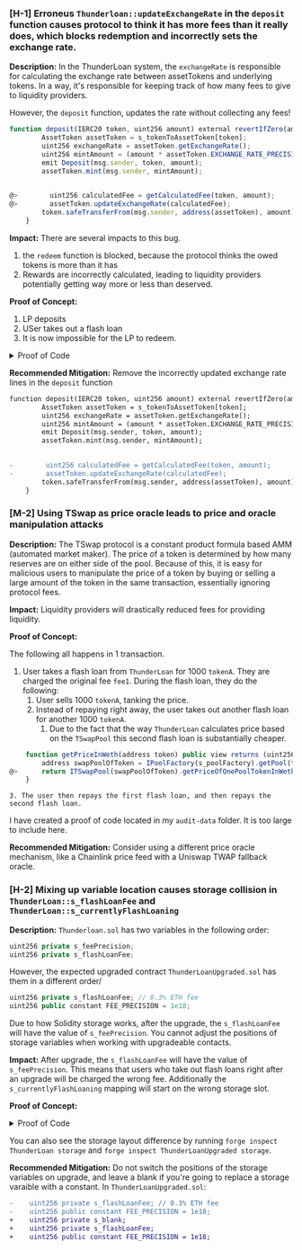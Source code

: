 ### [H-1] Erroneus `Thunderloan::updateExchangeRate` in the `deposit` function causes protocol to think it has more fees than it really does, which blocks redemption and incorrectly sets the exchange rate. 

**Description:** In the ThunderLoan system, the `exchangeRate` is responsible for calculating the exchange rate between assetTokens and underlying tokens. In a way, it's responsible for keeping track of how many fees to give to liquidity providers.

However, the `deposit` function, updates the rate without collecting any fees!

```javascript
function deposit(IERC20 token, uint256 amount) external revertIfZero(amount) revertIfNotAllowedToken(token) {
        AssetToken assetToken = s_tokenToAssetToken[token]; 
        uint256 exchangeRate = assetToken.getExchangeRate();
        uint256 mintAmount = (amount * assetToken.EXCHANGE_RATE_PRECISION()) / exchangeRate;
        emit Deposit(msg.sender, token, amount);
        assetToken.mint(msg.sender, mintAmount);

  
@>        uint256 calculatedFee = getCalculatedFee(token, amount);
@>        assetToken.updateExchangeRate(calculatedFee);
        token.safeTransferFrom(msg.sender, address(assetToken), amount);
    }
```

**Impact:** There are several impacts to this bug.

1. the `redeem` function is blocked, because the protocol thinks the owed tokens is more than it has
2. Rewards are incorrectly calculated, leading to liquidity providers potentially getting way more or less than deserved.


**Proof of Concept:**

1. LP deposits
2. USer takes out a flash loan
3. It is now impossible for the LP to redeem.

<details>
<summary> Proof of Code</summary>

Place the following into `ThunderLoanTest.t.sol`

``` javascript
    function testRedeemAfterLoan() public setAllowedToken hasDeposits {
        uint256 amountToBorrow = AMOUNT * 10;
        uint256 calculatedFee = thunderLoan.getCalculatedFee(tokenA, amountToBorrow);

        vm.startPrank(user);
        tokenA.mint(address(mockFlashLoanReceiver), calculatedFee); // fee
        thunderLoan.flashloan(address(mockFlashLoanReceiver), tokenA, amountToBorrow, "");
        vm.stopPrank();

        uint256 amountToReddem = type(uint256).max;
        vm.startPrank(liquidityProvider);
        thunderLoan.redeem(tokenA, amountToReddem);
        vm.stopPrank();
    }
```

</details>

**Recommended Mitigation:**  Remove the incorrectly updated exchange rate lines in the `deposit` function

```diff
function deposit(IERC20 token, uint256 amount) external revertIfZero(amount) revertIfNotAllowedToken(token) {
        AssetToken assetToken = s_tokenToAssetToken[token]; 
        uint256 exchangeRate = assetToken.getExchangeRate();
        uint256 mintAmount = (amount * assetToken.EXCHANGE_RATE_PRECISION()) / exchangeRate;
        emit Deposit(msg.sender, token, amount);
        assetToken.mint(msg.sender, mintAmount);

  
-        uint256 calculatedFee = getCalculatedFee(token, amount);
-        assetToken.updateExchangeRate(calculatedFee);
        token.safeTransferFrom(msg.sender, address(assetToken), amount);
    }
```

### [M-2] Using TSwap as price oracle leads to price and oracle manipulation attacks

**Description:** The TSwap protocol is a constant product formula based AMM (automated market maker). The price of a token is determined by how many reserves are on either side of the pool. Because of this, it is easy for malicious users to manipulate the price of a token by buying or selling a large amount of the token in the same transaction, essentially ignoring protocol fees. 

**Impact:** Liquidity providers will drastically reduced fees for providing liquidity. 

**Proof of Concept:** 

The following all happens in 1 transaction. 

1. User takes a flash loan from `ThunderLoan` for 1000 `tokenA`. They are charged the original fee `fee1`. During the flash loan, they do the following:
   1. User sells 1000 `tokenA`, tanking the price. 
   2. Instead of repaying right away, the user takes out another flash loan for another 1000 `tokenA`. 
      1. Due to the fact that the way `ThunderLoan` calculates price based on the `TSwapPool` this second flash loan is substantially cheaper. 
```javascript
    function getPriceInWeth(address token) public view returns (uint256) {
        address swapPoolOfToken = IPoolFactory(s_poolFactory).getPool(token);
@>      return ITSwapPool(swapPoolOfToken).getPriceOfOnePoolTokenInWeth();
    }
```
    3. The user then repays the first flash loan, and then repays the second flash loan.

I have created a proof of code located in my `audit-data` folder. It is too large to include here. 

**Recommended Mitigation:** Consider using a different price oracle mechanism, like a Chainlink price feed with a Uniswap TWAP fallback oracle. 


### [H-2] Mixing up variable location causes storage collision in `ThunderLoan::s_flashLoanFee` and `ThunderLoan::s_currentlyFlashLoaning`

**Description:** `Thunderloan.sol` has two variables in the following order:

```javascript
uint256 private s_feePrecision;
uint256 private s_flashLoanFee;
```

However, the expected upgraded contract `ThunderLoanUpgraded.sol` has them in a different order/

```javascript
uint256 private s_flashLoanFee; // 0.3% ETH fee
uint256 public constant FEE_PRECISION = 1e18;
```

Due to how Solidity storage works, after the upgrade, the `s_flashLoanFee` will have the value of `s_feePrecision`. You cannot adjust the positions of storage variables when working with upgradeable contacts.

**Impact:** After upgrade, the `s_flashLoanFee` will have the value of `s_feePrecision`. This means that users who take out flash loans right after an upgrade will be charged the wrong fee. Additionally the `s_currentlyFlashLoaning` mapping will start on the wrong storage slot.

**Proof of Concept:**

<details>
<summary> Proof of Code </summary>

```javascript
    function testUpgradeBreaks() public {
        uint256 feeBeforeUpgrade = thunderLoan.getFee();
        vm.startPrank(thunderLoan.owner());
        ThunderLoanUpgraded upgraded = new ThunderLoanUpgraded();
        thunderLoan.upgradeToAndCall(address(upgraded), "");
        uint256 feeAfterUpgrade = thunderLoan.getFee();
        vm.stopPrank();

        console2.log("Fee Before Upgrade: ", feeBeforeUpgrade);
        console2.log("Fee After Upgrade: ", feeAfterUpgrade);
        assertNotEq(feeBeforeUpgrade, feeAfterUpgrade);

    }
```

</details>

You can also see the storage layout difference by running `forge inspect ThunderLoan storage` and `forge inspect ThunderLoanUpgraded storage`.

**Recommended Mitigation:**  Do not switch the positions of the storage variables on upgrade, and leave a blank if you're going to replace a storage varaible with a constant. In `ThunderLoanUpgraded.sol`:

```diff
-    uint256 private s_flashLoanFee; // 0.3% ETH fee
-    uint256 public constant FEE_PRECISION = 1e18;
+    uint256 private s_blank;
+    uint256 private s_flashLoanFee;
+    uint256 public constant FEE_PRECISION = 1e18;
```